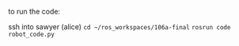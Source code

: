 to run the code: 

ssh into sawyer (alice)
`cd ~/ros_workspaces/106a-final`
`rosrun code robot_code.py`
